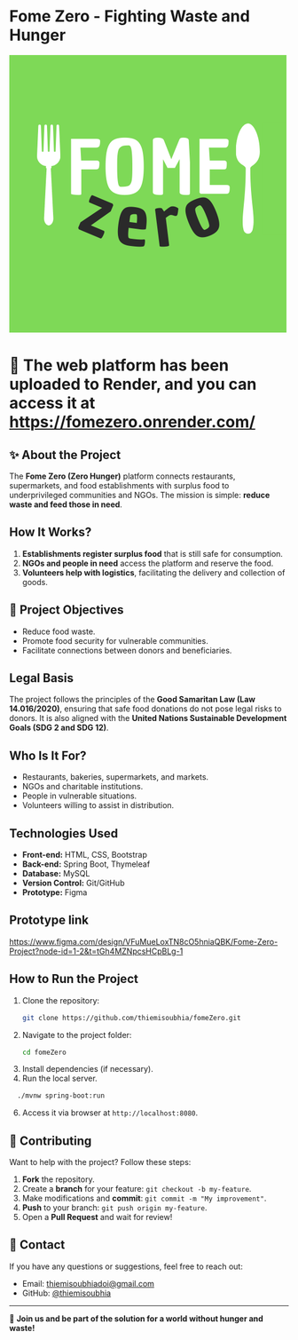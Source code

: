 # Fome Zero - Fighting Waste and Hunger

![Zero Hunger Logo](./src/main/resources/static/images/FOME.png)

# 💚 The web platform has been uploaded to Render, and you can access it at https://fomezero.onrender.com/

## ✨ About the Project
The **Fome Zero (Zero Hunger)** platform connects restaurants, supermarkets, and food establishments with surplus food to underprivileged communities and NGOs. The mission is simple: **reduce waste and feed those in need**.

##  How It Works?
1. **Establishments register surplus food** that is still safe for consumption.
2. **NGOs and people in need** access the platform and reserve the food.
3. **Volunteers help with logistics**, facilitating the delivery and collection of goods.

## 💚 Project Objectives
- Reduce food waste.
- Promote food security for vulnerable communities.
- Facilitate connections between donors and beneficiaries.

##  Legal Basis
The project follows the principles of the **Good Samaritan Law (Law 14.016/2020)**, ensuring that safe food donations do not pose legal risks to donors. It is also aligned with the **United Nations Sustainable Development Goals (SDG 2 and SDG 12)**.

##  Who Is It For?
- Restaurants, bakeries, supermarkets, and markets.
- NGOs and charitable institutions.
- People in vulnerable situations.
- Volunteers willing to assist in distribution.

##  Technologies Used
- **Front-end:** HTML, CSS, Bootstrap
- **Back-end:** Spring Boot, Thymeleaf
- **Database:** MySQL
- **Version Control:** Git/GitHub
- **Prototype:** Figma

## Prototype link
https://www.figma.com/design/VFuMueLoxTN8cO5hniaQBK/Fome-Zero-Project?node-id=1-2&t=tGh4MZNpcsHCpBLg-1

## How to Run the Project
1. Clone the repository:
   ```sh
   git clone https://github.com/thiemisoubhia/fomeZero.git
   ```
2. Navigate to the project folder:
   ```sh
   cd fomeZero
   ```
3. Install dependencies (if necessary).
4. Run the local server.
 ```sh
   ./mvnw spring-boot:run
   ```
6. Access it via browser at `http://localhost:8080`.

## 💚 Contributing
Want to help with the project? Follow these steps:
1. **Fork** the repository.
2. Create a **branch** for your feature: `git checkout -b my-feature`.
3. Make modifications and **commit**: `git commit -m "My improvement"`.
4. **Push** to your branch: `git push origin my-feature`.
5. Open a **Pull Request** and wait for review!


## 💚 Contact
If you have any questions or suggestions, feel free to reach out:
- Email: [thiemisoubhiadoi@gmail.com](mailto:thiemisoubhiadoi@gmail.com)
- GitHub: [@thiemisoubhia](https://github.com/thiemisoubhia)

---

💚 **Join us and be part of the solution for a world without hunger and waste!**

